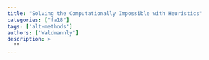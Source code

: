 ```yaml
---
title: "Solving the Computationally Impossible with Heuristics"
categories: ["fa18"]
tags: ['alt-methods']
authors: ['Waldmannly']
description: >
  ""
---
```


 

